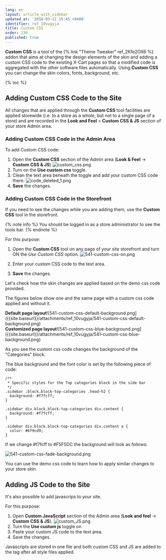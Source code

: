 ```yaml
---
lang: en
layout: article_with_sidebar
updated_at: '2018-03-12 15:45 +0400'
identifier: ref_10vugyja
title: Custom CSS
order: 130
published: true
---
```

**Custom CSS** is a tool of the {% link "Theme Tweaker" ref_2Kfe2OX6 %} addon that aims at changing the design elements of the skin and adding a custom CSS code to the existing X-Cart pages so that a modified code is aggregated with the other software files automatically. Using **Custom CSS** you can change the skin colors, fonts, background, etc.

{% toc %}

## Adding Custom CSS Code to the Site

All changes that are applied through the **Custom CSS** tool facilities are applied storewide (i.e. to a store as a whole, but not to a single page of a store) and are recorded in the **Look and Feel** > **Custom CSS & JS** section of your store Admin area. 

### Adding Custom CSS Code in the Admin Area

To add Custom CSS code:

1. Open the **Custom CSS** section of the Admin area (**Look & Feel** -> **Custom CSS & JS**)
   ![custom_css.png]({{site.baseurl}}/attachments/ref_10vugyja/custom_css.png)
2. Turn on the **Use custom css** toggle.
3. Clean the text area beneath the toggle and add your custom CSS code there.
   ![code_deleted_1.png]({{site.baseurl}}/attachments/ref_10vugyja/code_deleted_1.png)
4. **Save** the changes.

### Adding Custom CSS Code in the Storefront

If you need to see the changes while you are adding them, use the **Custom CSS** tool in the storefront. 

{% note info %}
You should be logged in as a store administrator to see the tools bar.
{% endnote %}

For this purpose: 
1. Open the **Custom CSS** tool on any page of your site storefront and turn ON the _Use Custom CSS_ option.
   ![541-custom-css-on.png]({{site.baseurl}}/attachments/ref_10vugyja/541-custom-css-on.png)
   
3. Enter your custom CSS code to the text area.
4. **Save** the changes.

Let's check how the skin changes are applied based on the demo css code provided. 

The figures below show one and the same page with a custom css code applied and without it.

<div class="ui stackable two column grid">
  <div class="column" markdown="span"><b>Default page layout</b>![541-custom-css-default-background.png]({{site.baseurl}}/attachments/ref_10vugyja/541-custom-css-default-background.png)</div>
  <div class="column" markdown="span"><b>Customized page layout</b>![541-custom-css-blue-background.png]({{site.baseurl}}/attachments/ref_10vugyja/541-custom-css-blue-background.png)</div>
</div>

As you see the custom css code changes the background of the "Categories" block. 

The blue background and the font color is set by the following piece of code:

```
/**
 * Specific styles for the Top categories block in the side bar
 */
.sidebar .block.block-top-categories .head-h2 {
  background: #f7fcff;
}

.sidebar div.block.block-top-categories div.content {
  background: #f7fcff;
}

.sidebar div.block.block-top-categories div.content a {
  color: #6f9cd9;
}
```

If we change #f7fcff to #F5F5DC the background will look as follows:

![541-custom-css-fade-background.png]({{site.baseurl}}/attachments/ref_10vugyja/541-custom-css-fade-background.png)

You can use the demo css code to learn how to apply similar changes to your store skin. 

## Adding JS Code to the Site

It's also possible to add javascrips to your site. 

For this purpose:
1. Open **Custom JavaScript** section of the Admin area (**Look and feel** -> **Custom CSS & JS**).
   ![custom_JS.png]({{site.baseurl}}/attachments/ref_10vugyja/custom_JS.png)
2. Turn the **Use custom js** toggle on
3. Paste your custom JS code to the text area.
4. Save the changes.

Javascripts are stored in one file and both custom CSS and JS are added to the <HEAD> tag after all style files applied.
